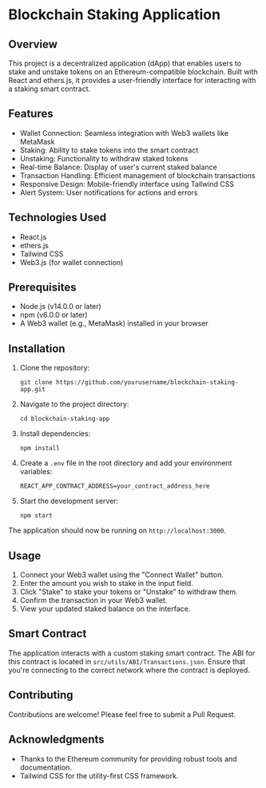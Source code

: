 # Blockchain Staking Application

## Overview

This project is a decentralized application (dApp) that enables users to stake and unstake tokens on an Ethereum-compatible blockchain. Built with React and ethers.js, it provides a user-friendly interface for interacting with a staking smart contract.

## Features

- Wallet Connection: Seamless integration with Web3 wallets like MetaMask
- Staking: Ability to stake tokens into the smart contract
- Unstaking: Functionality to withdraw staked tokens
- Real-time Balance: Display of user's current staked balance
- Transaction Handling: Efficient management of blockchain transactions
- Responsive Design: Mobile-friendly interface using Tailwind CSS
- Alert System: User notifications for actions and errors

## Technologies Used

- React.js
- ethers.js
- Tailwind CSS
- Web3.js (for wallet connection)

## Prerequisites

- Node.js (v14.0.0 or later)
- npm (v6.0.0 or later)
- A Web3 wallet (e.g., MetaMask) installed in your browser

## Installation

1. Clone the repository:
   ```
   git clone https://github.com/yourusername/blockchain-staking-app.git
   ```

2. Navigate to the project directory:
   ```
   cd blockchain-staking-app
   ```

3. Install dependencies:
   ```
   npm install
   ```

4. Create a `.env` file in the root directory and add your environment variables:
   ```
   REACT_APP_CONTRACT_ADDRESS=your_contract_address_here
   ```

5. Start the development server:
   ```
   npm start
   ```

The application should now be running on `http://localhost:3000`.

## Usage

1. Connect your Web3 wallet using the "Connect Wallet" button.
2. Enter the amount you wish to stake in the input field.
3. Click "Stake" to stake your tokens or "Unstake" to withdraw them.
4. Confirm the transaction in your Web3 wallet.
5. View your updated staked balance on the interface.

## Smart Contract

The application interacts with a custom staking smart contract. The ABI for this contract is located in `src/utils/ABI/Transactions.json`. Ensure that you're connecting to the correct network where the contract is deployed.

## Contributing

Contributions are welcome! Please feel free to submit a Pull Request.

## Acknowledgments

- Thanks to the Ethereum community for providing robust tools and documentation.
- Tailwind CSS for the utility-first CSS framework.
